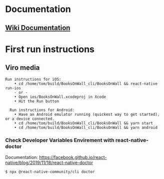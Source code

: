# Documentation 

## [Wiki Documentation](../../wiki/Home)

# First run instructions
## Viro media
```
Run instructions for iOS:
    • cd /home/tom/build/BooksOnWall_cli/BooksOnWall && react-native run-ios
    - or -
    • Open ios/BooksOnWall.xcodeproj in Xcode
    • Hit the Run button

  Run instructions for Android:
    • Have an Android emulator running (quickest way to get started), or a device connected.
    • cd /home/tom/build/BooksOnWall_cli/BooksOnWall && yarn start
    • cd /home/tom/build/BooksOnWall_cli/BooksOnWall && yarn android

```
### Check Developer Variables Envirement with react-native-doctor

Documentation: https://facebook.github.io/react-native/blog/2019/11/18/react-native-doctor

```
$ npx @react-native-community/cli doctor

```
